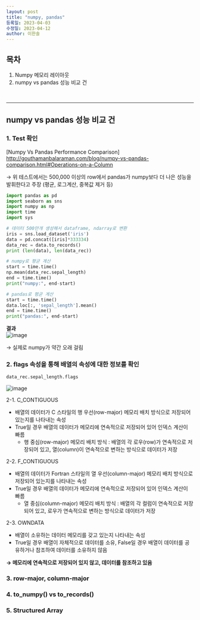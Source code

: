 ```yaml
---
layout: post
title: "numpy, pandas"
등록일: 2023-04-03
수정일: 2023-04-12
author: 이한솔
---
```


## **목차**
1. Numpy 메모리 레이아웃
2. numpy vs pandas 성능 비교 건

<Br>
   
---

## **numpy vs pandas 성능 비교 건**
### **1. Test 확인**
[Numpy Vs Pandas Performance Comparison] <BR>
<http://gouthamanbalaraman.com/blog/numpy-vs-pandas-comparison.html#Operations-on-a-Column>

→ 위 테스트에서는 500,000 이상의 row에서 pandas가 numpy보다 더 나은 성능을 발휘한다고 주장 (평균, 로그계산, 중복값 제거 등)

```python
import pandas as pd
import seaborn as sns
import numpy as np
import time
import sys

# 데이터 500만개 생성해서 dataframe, ndarray로 변환
iris = sns.load_dataset('iris')
data = pd.concat([iris]*333334)
data_rec = data.to_records()
print (len(data), len(data_rec))

# numpy로 평균 계산
start = time.time()
np.mean(data_rec.sepal_length)
end = time.time()
print("numpy:", end-start)

# pandas로 평균 계산
start = time.time()
data.loc[:, 'sepal_length'].mean()
end = time.time()
print("pandas:", end-start)

```

**결과** <BR>
![image](https://user-images.githubusercontent.com/109563345/231366441-8434755c-4fcd-4f7c-903d-c109d2b925f3.png)

→ 실제로 numpy가 약간 오래 걸림

### **2. flags 속성을 통해 배열의 속성에 대한 정보를 확인**  

```python
data_rec.sepal_length.flags
``` 
![image](https://user-images.githubusercontent.com/109563345/231384119-05ffd27a-e48b-425a-954b-db9f1fff5fda.png)

2-1. C_CONTIGUOUS
- 배열의 데이터가 C 스타일의 행 우선(row-major) 메모리 배치 방식으로 저장되어 있는지를 나타내는 속성
- True일 경우 배열의 데이터가 메모리에 연속적으로 저장되어 있어 인덱스 계산이 빠름 <br>
   - 행 중심(row-major) 메모리 배치 방식 : 배열의 각 로우(row)가 연속적으로 저장되어 있고, 열(column)이 연속적으로 변하는 방식으로 데이터가 저장

2-2. F_CONTIGUOUS
- 배열의 데이터가 Fortran 스타일의 열 우선(column-major) 메모리 배치 방식으로 저장되어 있는지를 나타내는 속성
- True일 경우 배열의 데이터가 메모리에 연속적으로 저장되어 있어 인덱스 계산이 빠름 <br>
   - 열 중심(column-major) 메모리 배치 방식 : 배열의 각 컬럼이 연속적으로 저장되어 있고, 로우가 연속적으로 변하는 방식으로 데이터가 저장

2-3. OWNDATA
- 배열이 소유하는 데이터 메모리를 갖고 있는지 나타내는 속성
- True일 경우 배열이 자체적으로 데이터를 소유, False일 경우 배열이 데이터를 공유하거나 참조하여 데이터를 소유하지 않음

**→ 메모리에 연속적으로 저장되어 있지 않고, 데이터를 참조하고 있음**

### **3. row-major, column-major**
### **4. to_numpy() vs to_records()**  
### **5. Structured Array**
   
